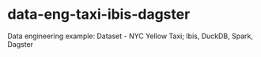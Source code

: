 # data-eng-taxi-ibis-dagster
Data engineering example: Dataset - NYC Yellow Taxi; Ibis, DuckDB, Spark, Dagster
